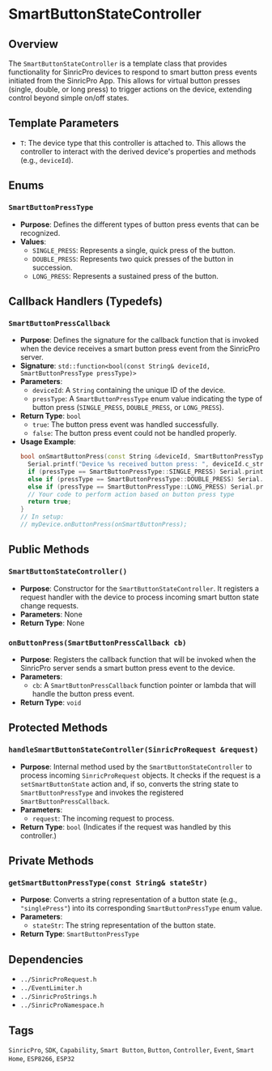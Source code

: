# SmartButtonStateController

## Overview
The `SmartButtonStateController` is a template class that provides functionality for SinricPro devices to respond to smart button press events initiated from the SinricPro App. This allows for virtual button presses (single, double, or long press) to trigger actions on the device, extending control beyond simple on/off states.

## Template Parameters
*   `T`: The device type that this controller is attached to. This allows the controller to interact with the derived device's properties and methods (e.g., `deviceId`).

## Enums

### `SmartButtonPressType`
*   **Purpose**: Defines the different types of button press events that can be recognized.
*   **Values**:
    *   `SINGLE_PRESS`: Represents a single, quick press of the button.
    *   `DOUBLE_PRESS`: Represents two quick presses of the button in succession.
    *   `LONG_PRESS`: Represents a sustained press of the button.

## Callback Handlers (Typedefs)

### `SmartButtonPressCallback`
*   **Purpose**: Defines the signature for the callback function that is invoked when the device receives a smart button press event from the SinricPro server.
*   **Signature**: `std::function<bool(const String& deviceId, SmartButtonPressType pressType)>`
*   **Parameters**:
    *   `deviceId`: A `String` containing the unique ID of the device.
    *   `pressType`: A `SmartButtonPressType` enum value indicating the type of button press (`SINGLE_PRESS`, `DOUBLE_PRESS`, or `LONG_PRESS`).
*   **Return Type**: `bool`
    *   `true`: The button press event was handled successfully.
    *   `false`: The button press event could not be handled properly.
*   **Usage Example**:
    ```cpp
    bool onSmartButtonPress(const String &deviceId, SmartButtonPressType pressType) {
      Serial.printf("Device %s received button press: ", deviceId.c_str());
      if (pressType == SmartButtonPressType::SINGLE_PRESS) Serial.println("SINGLE_PRESS");
      else if (pressType == SmartButtonPressType::DOUBLE_PRESS) Serial.println("DOUBLE_PRESS");
      else if (pressType == SmartButtonPressType::LONG_PRESS) Serial.println("LONG_PRESS");
      // Your code to perform action based on button press type
      return true;
    }
    // In setup:
    // myDevice.onButtonPress(onSmartButtonPress);
    ```

## Public Methods

### `SmartButtonStateController()`
*   **Purpose**: Constructor for the `SmartButtonStateController`. It registers a request handler with the device to process incoming smart button state change requests.
*   **Parameters**: None
*   **Return Type**: None

### `onButtonPress(SmartButtonPressCallback cb)`
*   **Purpose**: Registers the callback function that will be invoked when the SinricPro server sends a smart button press event to the device.
*   **Parameters**:
    *   `cb`: A `SmartButtonPressCallback` function pointer or lambda that will handle the button press event.
*   **Return Type**: `void`

## Protected Methods

### `handleSmartButtonStateController(SinricProRequest &request)`
*   **Purpose**: Internal method used by the `SmartButtonStateController` to process incoming `SinricProRequest` objects. It checks if the request is a `setSmartButtonState` action and, if so, converts the string state to `SmartButtonPressType` and invokes the registered `SmartButtonPressCallback`.
*   **Parameters**:
    *   `request`: The incoming request to process.
*   **Return Type**: `bool` (Indicates if the request was handled by this controller.)

## Private Methods

### `getSmartButtonPressType(const String& stateStr)`
*   **Purpose**: Converts a string representation of a button state (e.g., `"singlePress"`) into its corresponding `SmartButtonPressType` enum value.
*   **Parameters**:
    *   `stateStr`: The string representation of the button state.
*   **Return Type**: `SmartButtonPressType`

## Dependencies
*   `../SinricProRequest.h`
*   `../EventLimiter.h`
*   `../SinricProStrings.h`
*   `../SinricProNamespace.h`

## Tags
`SinricPro`, `SDK`, `Capability`, `Smart Button`, `Button`, `Controller`, `Event`, `Smart Home`, `ESP8266`, `ESP32`
